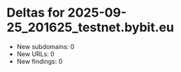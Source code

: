 # Deltas for 2025-09-25_201625_testnet.bybit.eu
- New subdomains: 0
- New URLs: 0
- New findings: 0
